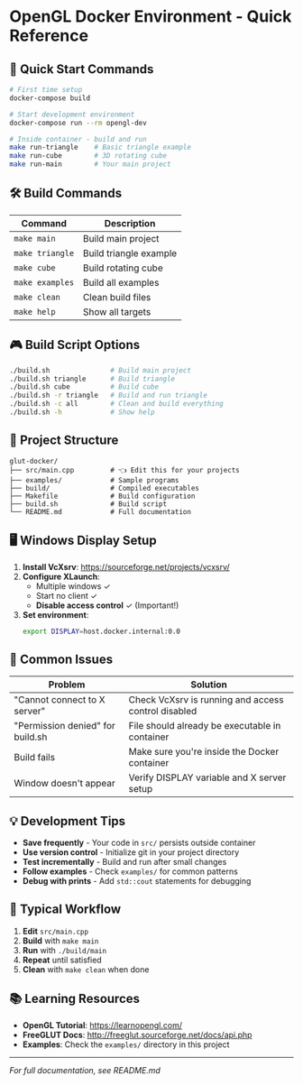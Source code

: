 # OpenGL Docker Environment - Quick Reference

## 🚀 Quick Start Commands

```bash
# First time setup
docker-compose build

# Start development environment
docker-compose run --rm opengl-dev

# Inside container - build and run
make run-triangle    # Basic triangle example
make run-cube        # 3D rotating cube
make run-main        # Your main project
```

## 🛠️ Build Commands

| Command | Description |
|---------|-------------|
| `make main` | Build main project |
| `make triangle` | Build triangle example |
| `make cube` | Build rotating cube |
| `make examples` | Build all examples |
| `make clean` | Clean build files |
| `make help` | Show all targets |

## 🎮 Build Script Options

```bash
./build.sh               # Build main project
./build.sh triangle      # Build triangle
./build.sh cube          # Build cube
./build.sh -r triangle   # Build and run triangle
./build.sh -c all        # Clean and build everything
./build.sh -h            # Show help
```

## 📁 Project Structure

```
glut-docker/
├── src/main.cpp         # 👈 Edit this for your projects
├── examples/            # Sample programs
├── build/               # Compiled executables
├── Makefile             # Build configuration
├── build.sh             # Build script
└── README.md            # Full documentation
```

## 🖥️ Windows Display Setup

1. **Install VcXsrv**: https://sourceforge.net/projects/vcxsrv/
2. **Configure XLaunch**:
   - Multiple windows ✓
   - Start no client ✓  
   - **Disable access control** ✓ (Important!)
3. **Set environment**:
   ```bash
   export DISPLAY=host.docker.internal:0.0
   ```

## 🐛 Common Issues

| Problem | Solution |
|---------|----------|
| "Cannot connect to X server" | Check VcXsrv is running and access control disabled |
| "Permission denied" for build.sh | File should already be executable in container |
| Build fails | Make sure you're inside the Docker container |
| Window doesn't appear | Verify DISPLAY variable and X server setup |

## 💡 Development Tips

- **Save frequently** - Your code in `src/` persists outside container
- **Use version control** - Initialize git in your project directory
- **Test incrementally** - Build and run after small changes
- **Follow examples** - Check `examples/` for common patterns
- **Debug with prints** - Add `std::cout` statements for debugging

## 🔄 Typical Workflow

1. **Edit** `src/main.cpp`
2. **Build** with `make main`
3. **Run** with `./build/main`
4. **Repeat** until satisfied
5. **Clean** with `make clean` when done

## 📚 Learning Resources

- **OpenGL Tutorial**: https://learnopengl.com/
- **FreeGLUT Docs**: http://freeglut.sourceforge.net/docs/api.php
- **Examples**: Check the `examples/` directory in this project

---
*For full documentation, see README.md*